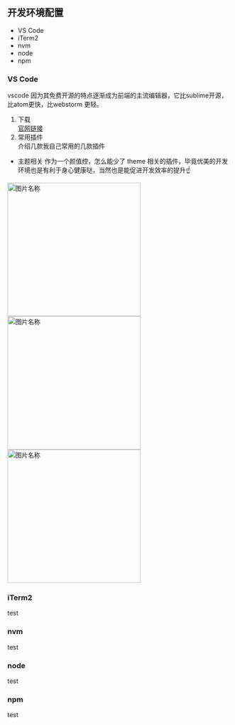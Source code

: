 ## 开发环境配置  
- VS Code
- iTerm2
- nvm
- node
- npm

### VS Code  
vscode 因为其免费开源的特点逐渐成为前端的主流编辑器，它比sublime开源，比atom更快，比webstorm 更轻。
1. 下载  
[官网链接](https://code.visualstudio.com/)
2. 常用插件  
介绍几款我自己常用的几款插件
- 主题相关
作为一个颜值控，怎么能少了 theme 相关的插件，毕竟优美的开发环境也是有利于身心健康哒，当然也是能促进开发效率的提升:point_up:
<div align="left">
  <img src="/dracula.png" width = "300" alt="图片名称" />
  <img src="/purple-html.png" width = "300" alt="图片名称" />
  <img src="/panda.png" width = "300" alt="图片名称" />
</div> 


### iTerm2
test
### nvm
test
### node
test
### npm
test






